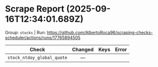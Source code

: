 # Scrape Report (2025-09-16T12:34:01.689Z)

Group: `stocks`  |  Run: https://github.com/AlbertoRoca96/scraping-checks-scheduler/actions/runs/17765894505

| Check | Changed | Keys | Error |
|---|:---:|:--|:--|
| `stock_ntdoy_global_quote` | — |  |  |
